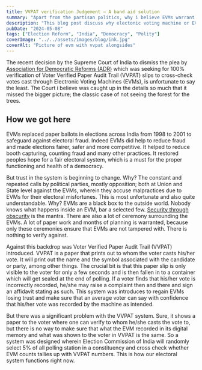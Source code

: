 ```yaml
---
title: VVPAT verification Judgement — A band aid solution
summary: "Apart from the partisan politics, why i believe EVMs warrant a critical look for restoring peoples belief in the fairness of Indian democracy."
description: "This blog post discuss why electonic voting machine or EVMs as called in India warrants a critical look"
pubDate: "2024-05-08"
tags: ["Election Reform", "India", "Democracy", "Polity"]
coverImage: "../../assets/images/blog/ink.jpg"
coverAlt: "Picture of evm with vvpat alongsides"
---
```


The recent decision by the Supreme Court of India to dismiss the plea by [Association for Democratic Reforms (ADR)](https://adrindia.org/) which was seeking for 100% verification of Voter Verified Paper Audit Trail (VVPAT) slips to cross-check votes cast through Electronic Voting Machines (EVMs), is unfortunate to say the least. The Court i believe was caught up in the details so much that it missed the bigger picture; the classic case of not seeing the forest for the trees.

## How we got here

EVMs replaced paper ballots in elections across India from 1998 to 2001 to safeguard against electoral fraud. Indeed EVMs did help to reduce fraud and made elections fairer, safer and more competitive. It helped to reduce booth capturing, counting fraud and many other practices. It restored peoples hope for a fair electoral system, which is a must for the proper functioning and health of a democracy.

But trust in the system is beginning to change. Why? The constant and repeated calls by political parties, mostly opposition; both at Union and State level against the EVMs, wherein they accuse malpractices due to EVMs for their electoral misfortunes. This is most unfortunate and also quite understandable. Why? EVMs are a black box to the outside world. Nobody knows what happens inside an EVM, bar a selected few. [Security through obscurity](https://en.wikipedia.org/wiki/Security_through_obscurity) is the mantra. There are also a lot of ceremony surrounding the EVMs. A lot of paper work and months of planning is warranted, because only these ceremonies ensure that EVMs are not tampered with. There is nothing to verify against.

Against this backdrop was Voter Verified Paper Audit Trail (VVPAT) introduced. VVPAT is a paper that prints out to whom the voter casts his/her vote. It will print out the name and the symbol associated with the candidate or party, among other things. The crucial bit is that this paper slip is only visible to the voter for only a few seconds and is then fallen in to a container which will get sealed at the end of polling. If a voter finds that his/her vote is incorrectly recorded, he/she may raise a complaint then and there and sign an affidavit stating as such. This system was introduces to regain EVMs losing trust and make sure that an average voter can say with confidence that his/her vote was recorded by the machine as intended.

But there was a significant problem with the VVPAT system. Sure, it shows a paper to the voter where one can verify to whom he/she casts the vote to, but there is no way to make sure that what the EVM recorded in its digital memory and what was shown to the voter in VVPAT is the same. So a system was designed wherein Election Commission of India will randomly select 5% of all polling station in a constituency and cross check whether EVM counts tallies up with VVPAT numbers. This is how our electoral system functions right now.
